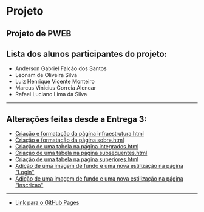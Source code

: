 # Projeto
Projeto de PWEB
---
## Lista dos alunos participantes do projeto:
* Anderson Gabriel Falcão dos Santos
* Leonam de Oliveira Silva
* Luiz Henrique Vicente Monteiro
* Marcus Vinicius Correia Alencar
* Rafael Luciano Lima da Silva
---
## Alterações feitas desde a Entrega 3:
* [Criação e formatação da página infraestrutura.html](https://github.com/rafaellucian0/Projeto/commit/a8b094ec5f763e9a67878dbd04246ebbd6e58214)
* [Criação e formatação da página sobre.html](https://github.com/rafaellucian0/Projeto/commit/42ff910ea956425d085406ce259c925177008e9f)
* [Criação de uma tabela na página integrados.html](link)
* [Criação de uma tabela na página subsequentes.html](link)
* [Criação de uma tabela na página superiores.html](link)
* [Adição de uma imagem de fundo e uma nova estilização na página "Login"](https://github.com/rafaellucian0/Projeto/commit/adae937005374b9bb3c88ba4eceb780050eb04ef)
* [Adição de uma imagem de fundo e uma nova estilização na página "Inscricao"](https://github.com/rafaellucian0/Projeto/commit/fdc5a57b93606347f99a0745c8294a5a8b020cd4)
---
* [Link para o GitHub Pages](https://rafaellucian0.github.io/Projeto/)
